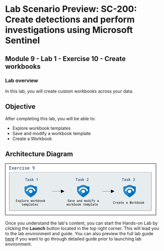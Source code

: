 # Lab Scenario Preview: SC-200: Create detections and perform investigations using Microsoft Sentinel

## Module 9 - Lab 1 - Exercise 10 - Create workbooks

### Lab overview

In this lab, you will create custom workbooks across your data.

## Objective
  
After completing this lab, you will be able to:

- Explore workbook templates
- Save and modify a workbook template
- Create a Workbook
  
## Architecture Diagram

  ![](media/SC200-Mod7-ex9.png)

Once you understand the lab's content, you can start the Hands-on Lab by clicking the **Launch** button located in the top right corner. This will lead you to the lab environment and guide. You can also preview the full lab guide [here](https://experience.cloudlabs.ai/#/labguidepreview/49924c87-5f52-439d-9718-efde380d255b) if you want to go through detailed guide prior to launching lab environment.



